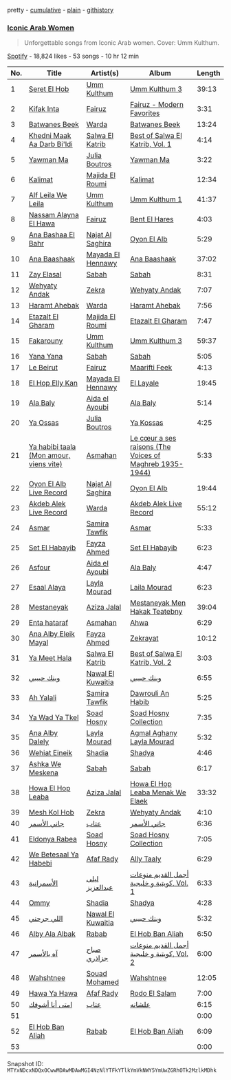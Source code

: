 pretty - [cumulative](/playlists/cumulative/37i9dQZF1DX2n3M5TFjAxY.md) - [plain](/playlists/plain/37i9dQZF1DX2n3M5TFjAxY) - [githistory](https://github.githistory.xyz/mackorone/spotify-playlist-archive/blob/main/playlists/plain/37i9dQZF1DX2n3M5TFjAxY)

### [Iconic Arab Women](https://open.spotify.com/playlist/37i9dQZF1DX2n3M5TFjAxY)

> Unforgettable songs from Iconic Arab women\. Cover: Umm Kulthum.

[Spotify](https://open.spotify.com/user/spotify) - 18,824 likes - 53 songs - 10 hr 12 min

| No. | Title | Artist(s) | Album | Length |
|---|---|---|---|---|
| 1 | [Seret El Hob](https://open.spotify.com/track/1PkyJNFqmxHhwGhphkcy5y) | [Umm Kulthum](https://open.spotify.com/artist/52lsD82iOqGtyfEMqWgk4f) | [Umm Kulthum 3](https://open.spotify.com/album/015VImtXnHnaJ06FjJcxfy) | 39:13 |
| 2 | [Kifak Inta](https://open.spotify.com/track/7JaX3X1cPBAGoTs4V1P4uy) | [Fairuz](https://open.spotify.com/artist/0dwFxqYkvZLSA6U6XfQcDV) | [Fairuz \- Modern Favorites](https://open.spotify.com/album/2iER5YPSsq4WpokLnnQGCO) | 3:31 |
| 3 | [Batwanes Beek](https://open.spotify.com/track/2A4xTe1uOdRKKJUyilAqrF) | [Warda](https://open.spotify.com/artist/3myefQO8upDe4aNxjTFddr) | [Batwanes Beek](https://open.spotify.com/album/3w6wliAjhJS16hZyimZpT7) | 13:24 |
| 4 | [Khedni Maak Aa Darb Bi'ldi](https://open.spotify.com/track/6casyhTmAvFtnQ3tRaXR2x) | [Salwa El Katrib](https://open.spotify.com/artist/1rNj11bm4Kdg5qMcD4dcdX) | [Best of Salwa El Katrib, Vol\. 1](https://open.spotify.com/album/7kMpg8lI54ZigyqKCxkvYQ) | 4:14 |
| 5 | [Yawman Ma](https://open.spotify.com/track/3gucBOpDuQQkemmVE2NtEQ) | [Julia Boutros](https://open.spotify.com/artist/1MBqKgaBet9mU8vI0hqj6c) | [Yawman Ma](https://open.spotify.com/album/7gRVnSkXghsBft2P4K8Ycy) | 3:22 |
| 6 | [Kalimat](https://open.spotify.com/track/1kzNSl6M58cxfr8ac6xvhw) | [Majida El Roumi](https://open.spotify.com/artist/1FcYCSOydUCgoauspPwypS) | [Kalimat](https://open.spotify.com/album/1wmKgWsgJyFvrsKYHNqAWX) | 12:34 |
| 7 | [Alf Leila We Leila](https://open.spotify.com/track/7kOtvS6igRttHxNnJDyaQD) | [Umm Kulthum](https://open.spotify.com/artist/52lsD82iOqGtyfEMqWgk4f) | [Umm Kulthum 1](https://open.spotify.com/album/4fr12i7Bw7CC6fvGA6bnkn) | 41:37 |
| 8 | [Nassam Alayna El Hawa](https://open.spotify.com/track/7BXhyXma11NSNQlQDZOgiN) | [Fairuz](https://open.spotify.com/artist/0dwFxqYkvZLSA6U6XfQcDV) | [Bent El Hares](https://open.spotify.com/album/0lf0V72GGI3YVA6d7jA9M5) | 4:03 |
| 9 | [Ana Bashaa El Bahr](https://open.spotify.com/track/55HS624LYOCR3QwOUxWbMJ) | [Najat Al Saghira](https://open.spotify.com/artist/00Kj91nF1l4o35fAtfDAjW) | [Oyon El Alb](https://open.spotify.com/album/3pnuPZ8nUMMLwHJSvNLrO0) | 5:29 |
| 10 | [Ana Baashaak](https://open.spotify.com/track/4meyL6OvN5WhJ9JNEsZSeN) | [Mayada El Hennawy](https://open.spotify.com/artist/4KEnL3MuGqQHnaIKdZ1pYz) | [Ana Baashaak](https://open.spotify.com/album/3TBiRcV5BVsFTaqot77WpG) | 37:02 |
| 11 | [Zay Elasal](https://open.spotify.com/track/6WL468M0cawkNfDIXMsjPK) | [Sabah](https://open.spotify.com/artist/1sA9ybX80IVJ00sdbm5kB9) | [Sabah](https://open.spotify.com/album/5ewdGO8RViJxkGMVGx4KdP) | 8:31 |
| 12 | [Wehyaty Andak](https://open.spotify.com/track/3kCYgb4QmZGVJld5ItMC2u) | [Zekra](https://open.spotify.com/artist/7nlEIiYTOqregHVLnu6cL3) | [Wehyaty Andak](https://open.spotify.com/album/5I3L2UwUkFOdXIz3a8nRUP) | 7:07 |
| 13 | [Haramt Ahebak](https://open.spotify.com/track/14XBdaGIR0iIaLHquiUWr5) | [Warda](https://open.spotify.com/artist/3myefQO8upDe4aNxjTFddr) | [Haramt Ahebak](https://open.spotify.com/album/47QmEHiw3P8huVwZ0jHeUo) | 7:56 |
| 14 | [Etazalt El Gharam](https://open.spotify.com/track/17PmYDXXlGJh95jUS1bHWe) | [Majida El Roumi](https://open.spotify.com/artist/1FcYCSOydUCgoauspPwypS) | [Etazalt El Gharam](https://open.spotify.com/album/3kwt9GaZ5SHKTsVMiVXrZD) | 7:47 |
| 15 | [Fakarouny](https://open.spotify.com/track/4ejiWxKQCKiv184LTpA6ym) | [Umm Kulthum](https://open.spotify.com/artist/52lsD82iOqGtyfEMqWgk4f) | [Umm Kulthum 3](https://open.spotify.com/album/015VImtXnHnaJ06FjJcxfy) | 59:37 |
| 16 | [Yana Yana](https://open.spotify.com/track/5hUQKHs3lnt0dU5UO5ozZV) | [Sabah](https://open.spotify.com/artist/1sA9ybX80IVJ00sdbm5kB9) | [Sabah](https://open.spotify.com/album/5ewdGO8RViJxkGMVGx4KdP) | 5:05 |
| 17 | [Le Beirut](https://open.spotify.com/track/3JO3CNuCxwuwlpEjjCnDZN) | [Fairuz](https://open.spotify.com/artist/0dwFxqYkvZLSA6U6XfQcDV) | [Maarifti Feek](https://open.spotify.com/album/3MgbAO1v05g0eanxlyz922) | 4:13 |
| 18 | [El Hop Elly Kan](https://open.spotify.com/track/0qiH7V7xzBu2zTYuAmHeu7) | [Mayada El Hennawy](https://open.spotify.com/artist/4KEnL3MuGqQHnaIKdZ1pYz) | [El Layale](https://open.spotify.com/album/3QNcRoTyS4dMawskF8qRF6) | 19:45 |
| 19 | [Ala Baly](https://open.spotify.com/track/4ITlOYD10CGbp5bf79OA0E) | [Aida el Ayoubi](https://open.spotify.com/artist/1SWcCkT5tDP5cNIfl3S7Yt) | [Ala Baly](https://open.spotify.com/album/3poHhpjVKN7zrzpF5TkE55) | 5:14 |
| 20 | [Ya Ossas](https://open.spotify.com/track/4ZF5lJA94xkfZ5FbrHnQRv) | [Julia Boutros](https://open.spotify.com/artist/1MBqKgaBet9mU8vI0hqj6c) | [Ya Kossas](https://open.spotify.com/album/1xK30JYBaMc2S395jjxebS) | 4:25 |
| 21 | [Ya habibi taala \(Mon amour, viens vite\)](https://open.spotify.com/track/0tOQdr6q6NZFHrywSQSVJP) | [Asmahan](https://open.spotify.com/artist/2vFXOKUQ2uhI9D8vKozoK6) | [Le cœur a ses raisons \(The Voices of Maghreb 1935\-1944\)](https://open.spotify.com/album/3M7Ns6HMsPgSh71r9S6NJj) | 5:33 |
| 22 | [Oyon El Alb Live Record](https://open.spotify.com/track/6UkneNSMIdiwUEaSVfcYVd) | [Najat Al Saghira](https://open.spotify.com/artist/00Kj91nF1l4o35fAtfDAjW) | [Oyon El Alb](https://open.spotify.com/album/3pnuPZ8nUMMLwHJSvNLrO0) | 19:44 |
| 23 | [Akdeb Alek Live Record](https://open.spotify.com/track/5n47Gu3lJ2zcrQtsstaiJF) | [Warda](https://open.spotify.com/artist/3myefQO8upDe4aNxjTFddr) | [Akdeb Alek Live Record](https://open.spotify.com/album/66I8kjtmZekcPC82EDzBNE) | 55:12 |
| 24 | [Asmar](https://open.spotify.com/track/0w1UvLilct9BzMVNWH2kkm) | [Samira Tawfik](https://open.spotify.com/artist/0Kj6hBtl4FIOs9AJOB6Yd3) | [Asmar](https://open.spotify.com/album/11g6WESfbVfC5wM14lb6L4) | 5:33 |
| 25 | [Set El Habayib](https://open.spotify.com/track/1O4lVF8Foazqwcrc0zFb4R) | [Fayza Ahmed](https://open.spotify.com/artist/7zwF847GE2hY5ApGSOLmBG) | [Set El Habayib](https://open.spotify.com/album/67n0MKFbk4rWkN62HOOYuP) | 6:23 |
| 26 | [Asfour](https://open.spotify.com/track/43S1gHGrrNbM8k7X1ir5Hn) | [Aida el Ayoubi](https://open.spotify.com/artist/1SWcCkT5tDP5cNIfl3S7Yt) | [Ala Baly](https://open.spotify.com/album/3poHhpjVKN7zrzpF5TkE55) | 4:47 |
| 27 | [Esaal Alaya](https://open.spotify.com/track/3w6LdvrXM4a8C4cJrBa6M9) | [Layla Mourad](https://open.spotify.com/artist/4XmfbuyoQBGIMMbDXdFZJZ) | [Laila Mourad](https://open.spotify.com/album/4kFNwqFKfPw3FGqBNcpbfc) | 6:23 |
| 28 | [Mestaneyak](https://open.spotify.com/track/2JNaQTPcPdW0ycWhsSVQiY) | [Aziza Jalal](https://open.spotify.com/artist/1u0bf0elRZYy9vqjCNYpet) | [Mestaneyak Men Hakak Teatebny](https://open.spotify.com/album/1mZGb35WiLGv70EFtxIFLs) | 39:04 |
| 29 | [Enta hataraf](https://open.spotify.com/track/7MIVI98kAktGCbrzqmu9ax) | [Asmahan](https://open.spotify.com/artist/2vFXOKUQ2uhI9D8vKozoK6) | [Ahwa](https://open.spotify.com/album/2VT4H8YOf7xysggn0rWu6d) | 6:29 |
| 30 | [Ana Alby Eleik Mayal](https://open.spotify.com/track/3Dkp2faqV2c5rWPSNySMZ6) | [Fayza Ahmed](https://open.spotify.com/artist/7zwF847GE2hY5ApGSOLmBG) | [Zekrayat](https://open.spotify.com/album/0ObwONWzQGdaIpQnoPvnB5) | 10:12 |
| 31 | [Ya Meet Hala](https://open.spotify.com/track/0LLQskrgpuR6FWTkAF7J2B) | [Salwa El Katrib](https://open.spotify.com/artist/1rNj11bm4Kdg5qMcD4dcdX) | [Best of Salwa El Katrib, Vol\. 2](https://open.spotify.com/album/5nnYvn7XMn614uDt3IaaSR) | 3:03 |
| 32 | [وينك حبيبي](https://open.spotify.com/track/4ZciFev2lN6kGPq3zdRVnW) | [Nawal El Kuwaitia](https://open.spotify.com/artist/4iqSvJYU2R6IbLbMVhk7gQ) | [وينك حبيبي](https://open.spotify.com/album/786AHcgC01V3I2dCly0X5h) | 6:55 |
| 33 | [Ah Yalali](https://open.spotify.com/track/2IBd5hETkThd4TNKx49uoS) | [Samira Tawfik](https://open.spotify.com/artist/0Kj6hBtl4FIOs9AJOB6Yd3) | [Dawrouli An Habib](https://open.spotify.com/album/1PQ2uPvUobUfgwOedPBHFv) | 5:25 |
| 34 | [Ya Wad Ya Tkel](https://open.spotify.com/track/7A62VMXhyx1kpRwhnuk65T) | [Soad Hosny](https://open.spotify.com/artist/7Kql0QwVDPgqF2XUUedCGN) | [Soad Hosny Collection](https://open.spotify.com/album/0PA2lsmWyFF5e2bqDt8Bvv) | 7:35 |
| 35 | [Ana Alby Dalely](https://open.spotify.com/track/3bwlnMq8hwTgIRI7abv2At) | [Layla Mourad](https://open.spotify.com/artist/4XmfbuyoQBGIMMbDXdFZJZ) | [Agmal Aghany Layla Mourad](https://open.spotify.com/album/3lRQi4vBYzvNtxoRJ5qXOw) | 5:32 |
| 36 | [Wehiat Eineik](https://open.spotify.com/track/3VrcD46eXNQ1l326guhmpC) | [Shadia](https://open.spotify.com/artist/5Yoha5TJ90eyPB9xWadI06) | [Shadya](https://open.spotify.com/album/2OqsCesiiN65QdUP1zNa4v) | 4:46 |
| 37 | [Ashka We Meskena](https://open.spotify.com/track/5tDafbwjM0t0Mvn8Tm918m) | [Sabah](https://open.spotify.com/artist/1sA9ybX80IVJ00sdbm5kB9) | [Sabah](https://open.spotify.com/album/5ewdGO8RViJxkGMVGx4KdP) | 6:17 |
| 38 | [Howa El Hop Leaba](https://open.spotify.com/track/300N8LY9pglw5UpeSi658b) | [Aziza Jalal](https://open.spotify.com/artist/1u0bf0elRZYy9vqjCNYpet) | [Howa El Hop Leaba Menak We Elaek](https://open.spotify.com/album/1hBWWcKz7Rvt74k5labK74) | 33:32 |
| 39 | [Mesh Kol Hob](https://open.spotify.com/track/39Cd1S32yKwOXqJskVYtIH) | [Zekra](https://open.spotify.com/artist/7nlEIiYTOqregHVLnu6cL3) | [Wehyaty Andak](https://open.spotify.com/album/5I3L2UwUkFOdXIz3a8nRUP) | 4:10 |
| 40 | [جاني الأسمر](https://open.spotify.com/track/6N9hkmJ5dZAzFoxI8fOvk9) | [عتاب](https://open.spotify.com/artist/24YfDhja995MaMsPMasEl0) | [جاني الأسمر](https://open.spotify.com/album/3WTNvD82pONOGB6bSVAsog) | 6:36 |
| 41 | [Eldonya Rabea](https://open.spotify.com/track/4fP9TNvzYq9I49GDBEezDD) | [Soad Hosny](https://open.spotify.com/artist/7Kql0QwVDPgqF2XUUedCGN) | [Soad Hosny Collection](https://open.spotify.com/album/0PA2lsmWyFF5e2bqDt8Bvv) | 7:05 |
| 42 | [We Betesaal Ya Habebi](https://open.spotify.com/track/3hndaYdDG9Sabywbyz3PPa) | [Afaf Rady](https://open.spotify.com/artist/1mznZiCltI3qJI8JFLwKCy) | [Ally Taaly](https://open.spotify.com/album/3yGicNvFuw4vga0sUjfEXN) | 6:29 |
| 43 | [الأسمرانية](https://open.spotify.com/track/0vtQLNnIrctrX3z8OfQxDj) | [ليلى عبدالعزيز](https://open.spotify.com/artist/08LOXQWxcRIrfp4iNfz708) | [أجمل القديم منوعات كويتية و خليجية, Vol\. 1](https://open.spotify.com/album/4mAYSMDwoAmWxE46qKI3Wy) | 6:33 |
| 44 | [Ommy](https://open.spotify.com/track/769zYCzOk8GNIx1YQt539w) | [Shadia](https://open.spotify.com/artist/5Yoha5TJ90eyPB9xWadI06) | [Shadya](https://open.spotify.com/album/2OqsCesiiN65QdUP1zNa4v) | 4:28 |
| 45 | [اللي جرحني](https://open.spotify.com/track/1k4KjinUenx6UeiEJPlvYe) | [Nawal El Kuwaitia](https://open.spotify.com/artist/4iqSvJYU2R6IbLbMVhk7gQ) | [وينك حبيبي](https://open.spotify.com/album/786AHcgC01V3I2dCly0X5h) | 5:32 |
| 46 | [Alby Ala Albak](https://open.spotify.com/track/0ErZruO9ZYYL8MeSdHc9UG) | [Rabab](https://open.spotify.com/artist/4KaSkNUbgoD4Ei3brZKP4z) | [El Hob Ban Aliah](https://open.spotify.com/album/3jHwxxyPfSmvoaxh1BnG9S) | 6:50 |
| 47 | [آه يالأسمر](https://open.spotify.com/track/4vsKmbyyWb3XfD2xf9Tcrz) | [صباح جزاذري](https://open.spotify.com/artist/0jlAMoyT04YA4nHi42lE1r) | [أجمل القديم منوعات كويتية و خليجية, Vol\. 2](https://open.spotify.com/album/2PuWGStIuMhn2NWM6RlrhP) | 6:00 |
| 48 | [Wahshtnee](https://open.spotify.com/track/5RgqO9WWTD91KjGcM7jbq3) | [Souad Mohamed](https://open.spotify.com/artist/5EXCqb9zKeodd2EDM9RAhz) | [Wahshtnee](https://open.spotify.com/album/0xbFQIkXS2iMsFcYlZyUM2) | 12:05 |
| 49 | [Hawa Ya Hawa](https://open.spotify.com/track/7JQkMHDQNxSmNXOFLkPQyV) | [Afaf Rady](https://open.spotify.com/artist/1mznZiCltI3qJI8JFLwKCy) | [Rodo El Salam](https://open.spotify.com/album/1GbYwlKnbclesWPam5sy64) | 7:00 |
| 50 | [امتى أنا أشوفك](https://open.spotify.com/track/2s4KXxuxyuRLdhYBshbTVT) | [عتاب](https://open.spotify.com/artist/24YfDhja995MaMsPMasEl0) | [علشانه](https://open.spotify.com/album/5O4vtVmOkjrxifH3Mj1co4) | 6:15 |
| 51 | [](https://open.spotify.com/track/74GA1foNDq2gKJb35mqTHq) | [](https://open.spotify.com/artist/0LyfQWJT6nXafLPZqxe9Of) | [](https://open.spotify.com/album/5JkJ9pSk7nYygEJxJCrGUr) | 0:00 |
| 52 | [El Hob Ban Aliah](https://open.spotify.com/track/7lM7ZtFpxoPy0qUwyBQRdX) | [Rabab](https://open.spotify.com/artist/4KaSkNUbgoD4Ei3brZKP4z) | [El Hob Ban Aliah](https://open.spotify.com/album/3jHwxxyPfSmvoaxh1BnG9S) | 6:09 |
| 53 | [](https://open.spotify.com/track/3p80oHzgCSRjyF1NCT01EQ) | [](https://open.spotify.com/artist/0LyfQWJT6nXafLPZqxe9Of) | [](https://open.spotify.com/album/7CsOnkpCIORrHXJiXoqqOp) | 0:00 |

Snapshot ID: `MTYxNDcxNDQxOCwwMDAwMDAwMGI4NzNlYTFkYTlkYmVkNWY5YmUwZGRhOTk2MzlkMDhk`

